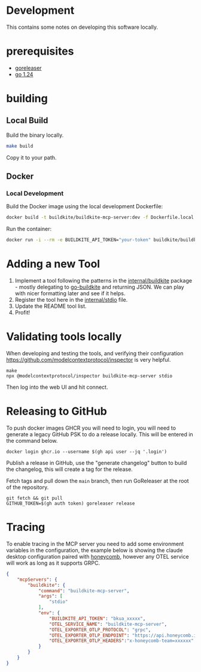 # Development

This contains some notes on developing this software locally.

# prerequisites

* [goreleaser](http://goreleaser.com)
* [go 1.24](https://go.dev)

# building

## Local Build

Build the binary locally.

```bash
make build
```

Copy it to your path.

## Docker

### Local Development

Build the Docker image using the local development Dockerfile:

```bash
docker build -t buildkite/buildkite-mcp-server:dev -f Dockerfile.local .
```

Run the container:

```bash
docker run -i --rm -e BUILDKITE_API_TOKEN="your-token" buildkite/buildkite-mcp-server:dev
```

# Adding a new Tool

1. Implement a tool following the patterns in the [internal/buildkite](internal/buildkite) package - mostly delegating to [go-buildkite](https://github.com/buildkite/go-buildkite) and returning JSON. We can play with nicer formatting later and see if it helps. 
2. Register the tool here in the [internal/stdio](internal/commands/stdio.go) file.
3. Update the README tool list.
4. Profit!

# Validating tools locally

When developing and testing the tools, and verifying their configuration https://github.com/modelcontextprotocol/inspector is very helpful.

```
make
npx @modelcontextprotocol/inspector buildkite-mcp-server stdio
```

Then log into the web UI and hit connect.

# Releasing to GitHub

To push docker images GHCR you will need to login, you will need to generate a legacy GitHub PSK to do a release locally. This will be entered in the command below.

```
docker login ghcr.io --username $(gh api user --jq '.login') 
```

Publish a release in GitHub, use the "generate changelog" button to build the changelog, this will create a tag for the release.

Fetch tags and pull down the `main` branch, then run GoReleaser at the root of the repository.

```
git fetch && git pull
GITHUB_TOKEN=$(gh auth token) goreleaser release
```

# Tracing

To enable tracing in the MCP server you need to add some environment variables in the configuration, the example below is showing the claude desktop configuration paired with [honeycomb](https://honeycomb.io), however any OTEL service will work as long as it supports GRPC.

```json
{
    "mcpServers": {
        "buildkite": {
            "command": "buildkite-mcp-server",
            "args": [
                "stdio"
            ],
            "env": {
                "BUILDKITE_API_TOKEN": "bkua_xxxxx",
                "OTEL_SERVICE_NAME": "buildkite-mcp-server",
                "OTEL_EXPORTER_OTLP_PROTOCOL": "grpc",
                "OTEL_EXPORTER_OTLP_ENDPOINT": "https://api.honeycomb.io:443",
                "OTEL_EXPORTER_OTLP_HEADERS":"x-honeycomb-team=xxxxxx"
            }
        }
    }
}
```